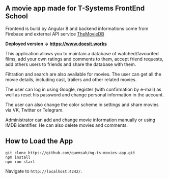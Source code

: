 ## A movie app made for T-Systems FrontEnd School

Frontend is build by Angular 8 and backend informations come from Firebase and external API service [TheMovieDB](https://developers.themoviedb.org/3)

**Deployed version -> https://www.doesit.works**

This application allows you to maintain a database of watched/favourited films, add your own ratings and comments to them, accept friend requests, add others users to friends and share the database with them.

Filtration and search are also available for movies. The user can get all the movie details, including cast, trailers and other related movies.

The user can log in using Google, register (with confirmation by e-mail) as well as reset his password and change personal information in the account.

The user can also change the color scheme in settings and share movies via VK, Twitter or Telegram.

Administrator can add and change movie information manually or using IMDB identifier. He can also delete movies and comments.

<!-- ## Statement of work

<p align="left">
  <a href="https://sun9-53.userapi.com/c855224/v855224301/b1942/EJItLBHj4_U.jpg">
    <img
      alt="Картинка ТЗ"
      src="https://sun9-53.userapi.com/c855224/v855224301/b1942/EJItLBHj4_U.jpg"
      width="600"
    />
  </a>
</p> -->

## How to Load the App

```
git clone https://github.com/quemsah/ng-ts-movies-app.git
npm install
npm run start
```

Navigate to `http://localhost:4242/`.
